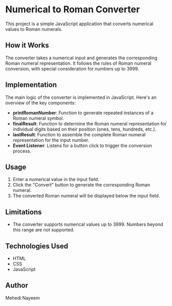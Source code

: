 # Numerical to Roman Converter

This project is a simple JavaScript application that converts numerical values to Roman numerals.

## How it Works

The converter takes a numerical input and generates the corresponding Roman numeral representation. It follows the rules of Roman numeral conversion, with special consideration for numbers up to 3999.

## Implementation

The main logic of the converter is implemented in JavaScript. Here's an overview of the key components:

- **printRomanNumber**: Function to generate repeated instances of a Roman numeral symbol.
- **finalResult**: Function to determine the Roman numeral representation for individual digits based on their position (ones, tens, hundreds, etc.).
- **lastResult**: Function to assemble the complete Roman numeral representation for the input number.
- **Event Listener**: Listens for a button click to trigger the conversion process.

## Usage

1. Enter a numerical value in the input field.
2. Click the "Convert" button to generate the corresponding Roman numeral.
3. The converted Roman numeral will be displayed below the input field.

## Limitations

- The converter supports numerical values up to 3999. Numbers beyond this range are not supported.

## Technologies Used

- HTML
- CSS
- JavaScript

## Author

Mehedi Nayeem
